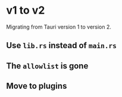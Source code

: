 # v1 to v2

Migrating from Tauri version 1 to version 2.

## Use `lib.rs` instead of `main.rs`

## The `allowlist` is gone

## Move to plugins
